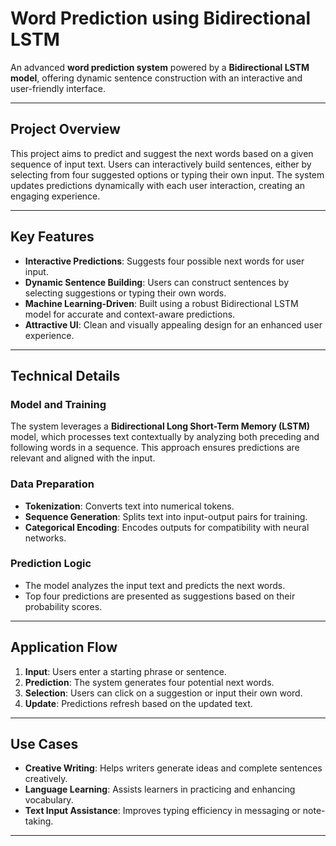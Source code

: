 # Word Prediction using Bidirectional LSTM

An advanced **word prediction system** powered by a **Bidirectional LSTM model**, offering dynamic sentence construction with an interactive and user-friendly interface.

---

## Project Overview

This project aims to predict and suggest the next words based on a given sequence of input text. Users can interactively build sentences, either by selecting from four suggested options or typing their own input. The system updates predictions dynamically with each user interaction, creating an engaging experience.

---

## Key Features

- **Interactive Predictions**: Suggests four possible next words for user input.
- **Dynamic Sentence Building**: Users can construct sentences by selecting suggestions or typing their own words.
- **Machine Learning-Driven**: Built using a robust Bidirectional LSTM model for accurate and context-aware predictions.
- **Attractive UI**: Clean and visually appealing design for an enhanced user experience.

---

## Technical Details

### Model and Training

The system leverages a **Bidirectional Long Short-Term Memory (LSTM)** model, which processes text contextually by analyzing both preceding and following words in a sequence. This approach ensures predictions are relevant and aligned with the input.

### Data Preparation

- **Tokenization**: Converts text into numerical tokens.
- **Sequence Generation**: Splits text into input-output pairs for training.
- **Categorical Encoding**: Encodes outputs for compatibility with neural networks.

### Prediction Logic

- The model analyzes the input text and predicts the next words.
- Top four predictions are presented as suggestions based on their probability scores.

---

## Application Flow

1. **Input**: Users enter a starting phrase or sentence.
2. **Prediction**: The system generates four potential next words.
3. **Selection**: Users can click on a suggestion or input their own word.
4. **Update**: Predictions refresh based on the updated text.

---

## Use Cases

- **Creative Writing**: Helps writers generate ideas and complete sentences creatively.
- **Language Learning**: Assists learners in practicing and enhancing vocabulary.
- **Text Input Assistance**: Improves typing efficiency in messaging or note-taking.

---
